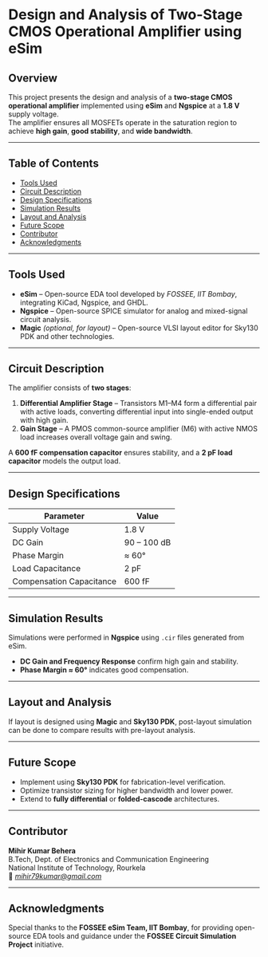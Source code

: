 # Design and Analysis of Two-Stage CMOS Operational Amplifier using eSim

## Overview  
This project presents the design and analysis of a **two-stage CMOS operational amplifier** implemented using **eSim** and **Ngspice** at a **1.8 V** supply voltage.  
The amplifier ensures all MOSFETs operate in the saturation region to achieve **high gain**, **good stability**, and **wide bandwidth**.

---

## Table of Contents  
- [Tools Used](#tools-used)  
- [Circuit Description](#circuit-description)  
- [Design Specifications](#design-specifications)  
- [Simulation Results](#simulation-results)  
- [Layout and Analysis](#layout-and-analysis)  
- [Future Scope](#future-scope)  
- [Contributor](#contributor)  
- [Acknowledgments](#acknowledgments)  

---

## Tools Used  
- **eSim** – Open-source EDA tool developed by *FOSSEE, IIT Bombay*, integrating KiCad, Ngspice, and GHDL.  
- **Ngspice** – Open-source SPICE simulator for analog and mixed-signal circuit analysis.  
- **Magic** *(optional, for layout)* – Open-source VLSI layout editor for Sky130 PDK and other technologies.  

---

## Circuit Description  
The amplifier consists of **two stages**:  

1. **Differential Amplifier Stage** – Transistors M1–M4 form a differential pair with active loads, converting differential input into single-ended output with high gain.  
2. **Gain Stage** – A PMOS common-source amplifier (M6) with active NMOS load increases overall voltage gain and swing.  

A **600 fF compensation capacitor** ensures stability, and a **2 pF load capacitor** models the output load.  

 

---

## Design Specifications  

| Parameter | Value |
|------------|--------|
| Supply Voltage | 1.8 V |
| DC Gain | 90 – 100 dB |
| Phase Margin | ≈ 60° |
| Load Capacitance | 2 pF |
| Compensation Capacitance | 600 fF |

---

## Simulation Results  
Simulations were performed in **Ngspice** using `.cir` files generated from eSim.  
- **DC Gain and Frequency Response** confirm high gain and stability.  
- **Phase Margin ≈ 60°** indicates good compensation.  

---

## Layout and Analysis  
If layout is designed using **Magic** and **Sky130 PDK**, post-layout simulation can be done to compare results with pre-layout analysis.  

---

## Future Scope  
- Implement using **Sky130 PDK** for fabrication-level verification.  
- Optimize transistor sizing for higher bandwidth and lower power.  
- Extend to **fully differential** or **folded-cascode** architectures.  

---

## Contributor  
**Mihir Kumar Behera**  
B.Tech, Dept. of Electronics and Communication Engineering  
National Institute of Technology, Rourkela  
📧 *mihir79kumar@gmail.com*  

---

## Acknowledgments  
Special thanks to the **FOSSEE eSim Team, IIT Bombay**, for providing open-source EDA tools and guidance under the **FOSSEE Circuit Simulation Project** initiative.  
